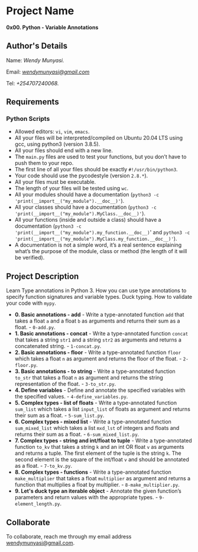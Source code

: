# Project Name
**0x00. Python - Variable Annotations**

## Author's Details
Name: *Wendy Munyasi.*

Email: *wendymunyasi@gmail.com*

Tel: *+254707240068.*

##  Requirements

### Python Scripts
*   Allowed editors: `vi`, `vim`, `emacs`.
*   All your files will be interpreted/compiled on Ubuntu 20.04 LTS using gcc, using python3 (version 3.8.5).
*   All your files should end with a new line.
*   The `main.py` files are used to test your functions, but you don’t have to push them to your repo.
*   The first line of all your files should be exactly `#!/usr/bin/python3`.
*   Your code should use the pycodestyle (version `2.8.*`).
*   All your files must be executable.
*   The length of your files will be tested using `wc`.
*   All your modules should have a documentation (`python3 -c 'print(__import__("my_module").__doc__)'`).
*   All your classes should have a documentation (`python3 -c 'print(__import__("my_module").MyClass.__doc__)'`).
*   All your functions (inside and outside a class) should have a documentation (`python3 -c 'print(__import__("my_module").my_function.__doc__)`' and `python3 -c 'print(__import__("my_module").MyClass.my_function.__doc__)'`).
*   A documentation is not a simple word, it’s a real sentence explaining what’s the purpose of the module, class or method (the length of it will be verified).


## Project Description
Learn Type annotations in Python 3.
How you can use type annotations to specify function signatures and variable types.
Duck typing.
How to validate your code with `mypy`.


* **0. Basic annotations - add** - Write a type-annotated function `add` that takes a float `a` and a float `b` as arguments and returns their sum as a float. - `0-add.py`.
* **1. Basic annotations - concat** - Write a type-annotated function `concat` that takes a string `str1` and a string `str2` as arguments and returns a concatenated string. - `1-concat.py`.
* **2. Basic annotations - floor** - Write a type-annotated function `floor` which takes a float `n` as argument and returns the floor of the float. - `2-floor.py`.
* **3. Basic annotations - to string** - Write a type-annotated function `to_str` that takes a float `n` as argument and returns the string representation of the float. - `3-to_str.py`.
* **4. Define variables** - Define and annotate the specified variables with the specified values. - `4-define_variables.py`.
* **5. Complex types - list of floats** - Write a type-annotated function `sum_list` which takes a list `input_list` of floats as argument and returns their sum as a float. - `5-sum_list.py`.
* **6. Complex types - mixed list** - Write a type-annotated function `sum_mixed_list` which takes a list `mxd_lst` of integers and floats and returns their sum as a float. - `6-sum_mixed_list.py`.
* **7. Complex types - string and int/float to tuple** - Write a type-annotated function `to_kv` that takes a string `k` and an int OR float `v` as arguments and returns a tuple. The first element of the tuple is the string `k`. The second element is the square of the int/float `v` and should be annotated as a float. - `7-to_kv.py`.
* **8. Complex types - functions** - Write a type-annotated function `make_multiplier` that takes a float `multiplier` as argument and returns a function that multiplies a float by multiplier. - `8-make_multiplier.py`.
* **9. Let's duck type an iterable object** - Annotate the given function’s parameters and return values with the appropriate types. - `9-element_length.py`.


## Collaborate

To collaborate, reach me through my email address wendymunyasi@gmail.com.
